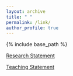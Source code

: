 ```yaml
---
layout: archive
title: " "
permalink: /link/
author_profile: true
---
```


{% include base_path %}




[Research Statement](/assets/Research_Statement.pdf)

[Teaching Statement](/assets/Teaching_Statement.pdf)

